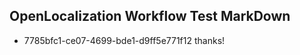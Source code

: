 ## OpenLocalization Workflow Test MarkDown
* 7785bfc1-ce07-4699-bde1-d9ff5e771f12 thanks!

<!--HONumber=Jul16_HO4-->


